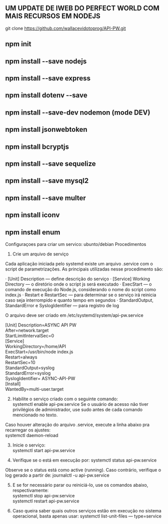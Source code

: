 ## UM UPDATE DE IWEB DO PERFECT WORLD COM MAIS RECURSOS  EM NODEJS 


git clone https://github.com/wallacevidotoprog/API-PW.git

## npm init
## npm install --save nodejs
## npm install --save express
## npm install dotenv --save

## npm install --save-dev nodemon (mode DEV)

## npm install jsonwebtoken
## npm install bcryptjs

## npm install --save sequelize
## npm install --save mysql2


## npm install --save multer
## npm install iconv
## npm install enum

Configuraçoes para criar um servico: ubunto/debian
Procedimentos

1. Crie um arquivo de serviço

Cada aplicação iniciada pelo systemd existe um arquivo .service com o script de parametrizações. As principais utilizadas nesse procedimento são:

· [Unit] Description — define descrição do serviço
· [Service] Working Directory — o diretório onde o script js será executado
· ExecStart — o comando de execução do Node.js, considerando o nome do script como index.js
· Restart e RestartSec — para determinar se o serviço irá reinicia caso seja interrompido e quanto tempo em segundos
· StandardOutput, StandardError e SyslogIdentifier — para registro de log

O arquivo deve ser criado em /etc/systemd/system/api-pw.service

[Unit]
Description=ASYNC API PW    
After=network.target    
StartLimitIntervalSec=0     
[Service]   
WorkingDirectory=/home/API  
ExecStart=/usr/bin/node index.js    
Restart=always  
RestartSec=10   
StandardOutput=syslog   
StandardError=syslog    
SyslogIdentifier= ASYNC-API-PW  
[Install]   
WantedBy=multi-user.target  

2. Habilite o serviço criado com o seguinte comando:    
systemctl enable api-pw.service
Se o usuário de acesso não tiver privilégios de administrador, use sudo antes de cada comando mencionado no texto.  

 Caso houver alteração do arquivo .service, execute a linha abaixo pra recarregar os ajustes:   
systemctl daemon-reload 

3. Inicie o serviço:    
systemctl start api-pw.service  

4. Verifique se o está em execução por: 
systemctl status api-pw.service 

Observe se o status está como active (running). Caso contrário, verifique o log gerado a partir de: 
journalctl -u api-pw.service    

5. E se for necessário parar ou reiniciá-lo, use os comandos abaixo, respectivamente:   
systemctl stop api-pw.service   
systemctl restart api-pw.service    

6. Caso queira saber quais outros serviços estão em execução no sistema operacional, basta apenas usar: 
systemctl list-unit-files — type=service    
